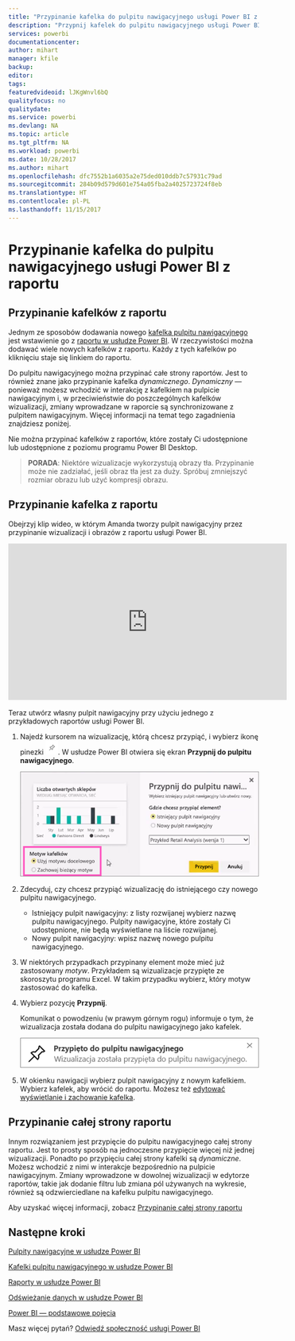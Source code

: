 ```yaml
---
title: "Przypinanie kafelka do pulpitu nawigacyjnego usługi Power BI z raportu"
description: "Przypnij kafelek do pulpitu nawigacyjnego usługi Power BI z raportu."
services: powerbi
documentationcenter: 
author: mihart
manager: kfile
backup: 
editor: 
tags: 
featuredvideoid: lJKgWnvl6bQ
qualityfocus: no
qualitydate: 
ms.service: powerbi
ms.devlang: NA
ms.topic: article
ms.tgt_pltfrm: NA
ms.workload: powerbi
ms.date: 10/28/2017
ms.author: mihart
ms.openlocfilehash: dfc7552b1a6035a2e75ded010ddb7c57931c79ad
ms.sourcegitcommit: 284b09d579d601e754a05fba2a4025723724f8eb
ms.translationtype: HT
ms.contentlocale: pl-PL
ms.lasthandoff: 11/15/2017
---
```

# <a name="pin-a-tile-to-a-power-bi-dashboard-from-a-report"></a>Przypinanie kafelka do pulpitu nawigacyjnego usługi Power BI z raportu
## <a name="pinning-tiles-from-a-report"></a>Przypinanie kafelków z raportu
Jednym ze sposobów dodawania nowego [kafelka pulpitu nawigacyjnego](service-dashboard-tiles.md) jest wstawienie go z [raportu w usłudze Power BI](service-reports.md). W rzeczywistości można dodawać wiele nowych kafelków z raportu.  Każdy z tych kafelków po kliknięciu staje się linkiem do raportu.

Do pulpitu nawigacyjnego można przypinać całe strony raportów.  Jest to również znane jako przypinanie kafelka *dynamicznego*.  *Dynamiczny* — ponieważ możesz wchodzić w interakcję z kafelkiem na pulpicie nawigacyjnym i, w przeciwieństwie do poszczególnych kafelków wizualizacji, zmiany wprowadzane w raporcie są synchronizowane z pulpitem nawigacyjnym. Więcej informacji na temat tego zagadnienia znajdziesz poniżej.

Nie można przypinać kafelków z raportów, które zostały Ci udostępnione lub udostępnione z poziomu programu Power BI Desktop. 

> **PORADA**: Niektóre wizualizacje wykorzystują obrazy tła. Przypinanie może nie zadziałać, jeśli obraz tła jest za duży.  Spróbuj zmniejszyć rozmiar obrazu lub użyć kompresji obrazu.  
> 
> 

## <a name="pin-a-tile-from-a-report"></a>Przypinanie kafelka z raportu
Obejrzyj klip wideo, w którym Amanda tworzy pulpit nawigacyjny przez przypinanie wizualizacji i obrazów z raportu usługi Power BI.

<iframe width="560" height="315" src="https://www.youtube.com/embed/lJKgWnvl6bQ" frameborder="0" allowfullscreen></iframe>

Teraz utwórz własny pulpit nawigacyjny przy użyciu jednego z przykładowych raportów usługi Power BI.

1. Najedź kursorem na wizualizację, którą chcesz przypiąć, i wybierz ikonę pinezki ![](media/service-dashboard-pin-tile-from-report/pbi_pintile_small.png). W usłudze Power BI otwiera się ekran **Przypnij do pulpitu nawigacyjnego**.
   
     ![](media/service-dashboard-pin-tile-from-report/pbi_themes2.png)
2. Zdecyduj, czy chcesz przypiąć wizualizację do istniejącego czy nowego pulpitu nawigacyjnego.
   
   * Istniejący pulpit nawigacyjny: z listy rozwijanej wybierz nazwę pulpitu nawigacyjnego. Pulpity nawigacyjne, które zostały Ci udostępnione, nie będą wyświetlane na liście rozwijanej.
   * Nowy pulpit nawigacyjny: wpisz nazwę nowego pulpitu nawigacyjnego.
3. W niektórych przypadkach przypinany element może mieć już zastosowany *motyw*.  Przykładem są wizualizacje przypięte ze skoroszytu programu Excel. W takim przypadku wybierz, który motyw zastosować do kafelka.
4. Wybierz pozycję **Przypnij**.
   
   Komunikat o powodzeniu (w prawym górnym rogu) informuje o tym, że wizualizacja została dodana do pulpitu nawigacyjnego jako kafelek.
   
   ![](media/service-dashboard-pin-tile-from-report/pinsuccess.png)
5. W okienku nawigacji wybierz pulpit nawigacyjny z nowym kafelkiem. Wybierz kafelek, aby wrócić do raportu. Możesz też [edytować wyświetlanie i zachowanie kafelka](service-dashboard-edit-tile.md).

## <a name="pin-an-entire-report-page"></a>Przypinanie całej strony raportu
Innym rozwiązaniem jest przypięcie do pulpitu nawigacyjnego całej strony raportu. Jest to prosty sposób na jednoczesne przypięcie więcej niż jednej wizualizacji.  Ponadto po przypięciu całej strony kafelki są *dynamiczne*. Możesz wchodzić z nimi w interakcje bezpośrednio na pulpicie nawigacyjnym. Zmiany wprowadzone w dowolnej wizualizacji w edytorze raportów, takie jak dodanie filtru lub zmiana pól używanych na wykresie, również są odzwierciedlane na kafelku pulpitu nawigacyjnego.  

Aby uzyskać więcej informacji, zobacz [Przypinanie całej strony raportu](service-dashboard-pin-live-tile-from-report.md)

## <a name="next-steps"></a>Następne kroki
[Pulpity nawigacyjne w usłudze Power BI](service-dashboards.md)

[Kafelki pulpitu nawigacyjnego w usłudze Power BI](service-dashboard-tiles.md)

[Raporty w usłudze Power BI](service-reports.md)

[Odświeżanie danych w usłudze Power BI](refresh-data.md)

[Power BI — podstawowe pojęcia](service-basic-concepts.md)

Masz więcej pytań? [Odwiedź społeczność usługi Power BI](http://community.powerbi.com/)

